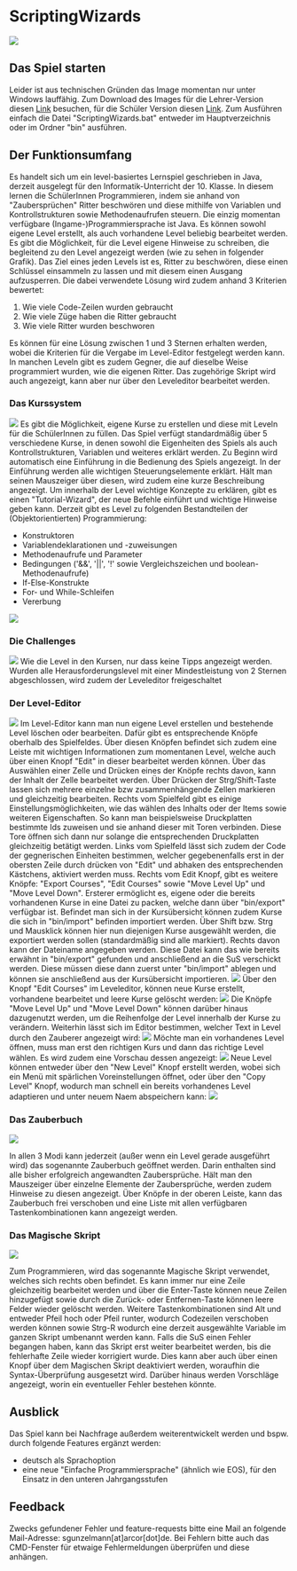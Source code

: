 # ScriptingWizards
![](PresentationImages/StartScreen.png)

## Das Spiel starten
Leider ist aus technischen Gründen das Image momentan nur unter Windows lauffähig. Zum Download des Images für die Lehrer-Version diesen [Link](https://cloud.chrz.de/s/496ktHzYXyYJWT6) besuchen, für die Schüler Version diesen [Link](https://cloud.chrz.de/s/yHyjfLxgb83BaDk). Zum Ausführen einfach die Datei "ScriptingWizards.bat" entweder im Hauptverzeichnis oder im Ordner "bin" ausführen.

## Der Funktionsumfang
Es handelt sich um ein level-basiertes Lernspiel geschrieben in Java, derzeit ausgelegt für den Informatik-Unterricht der 10. Klasse. In diesem lernen die SchülerInnen Programmieren, indem sie anhand von "Zaubersprüchen" Ritter beschwören und diese mithilfe von Variablen und Kontrollstrukturen sowie Methodenaufrufen steuern. Die einzig momentan verfügbare (Ingame-)Programmiersprache ist Java. Es können sowohl eigene Level erstellt, als auch vorhandene Level beliebig bearbeitet werden. Es gibt die Möglichkeit, für die Level eigene Hinweise zu schreiben, die begleitend zu den Level angezeigt werden (wie zu sehen in folgender Grafik).
Das Ziel eines jeden Levels ist es, Ritter zu beschwören, diese einen Schlüssel einsammeln zu lassen und mit diesem einen Ausgang aufzusperren. Die dabei verwendete Lösung wird zudem anhand 3 Kriterien bewertet:
1. Wie viele Code-Zeilen wurden gebraucht
2. Wie viele Züge haben die Ritter gebraucht
3. Wie viele Ritter wurden beschworen

Es können für eine Lösung zwischen 1 und 3 Sternen erhalten werden, wobei die Kriterien für die Vergabe im Level-Editor festgelegt werden kann.
In manchen Leveln gibt es zudem Gegner, die auf dieselbe Weise programmiert wurden, wie die eigenen Ritter. Das zugehörige Skript wird auch angezeigt, kann aber nur über den Leveleditor bearbeitet werden.

### Das Kurssystem
![](PresentationImages/Courses.png)
Es gibt die Möglichkeit, eigene Kurse zu erstellen und diese mit Leveln für die SchülerInnen zu füllen.
Das Spiel verfügt standardmäßig über 5 verschiedene Kurse, in denen sowohl die Eigenheiten des Spiels als auch Kontrollstrukturen, Variablen und weiteres erklärt werden. Zu Beginn wird automatisch eine Einführung in die Bedienung des Spiels angezeigt. In der Einführung werden alle wichtigen Steuerungselemente erklärt. Hält man seinen Mauszeiger über diesen, wird zudem eine kurze Beschreibung angezeigt. Um innerhalb der Level wichtige Konzepte zu erklären, gibt es einen "Tutorial-Wizard", der neue Befehle einführt und wichtige Hinweise geben kann.
Derzeit gibt es Level zu folgenden Bestandteilen der (Objektorientierten) Programmierung:
- Konstruktoren
- Variablendeklarationen und -zuweisungen
- Methodenaufrufe und Parameter
- Bedingungen ('&&', '\|\|', '!' sowie Vergleichszeichen und boolean-Methodenaufrufe)
- If-Else-Konstrukte
- For- und While-Schleifen
- Vererbung

![](PresentationImages/Tutorial_Level_Opposition.png)

### Die Challenges
![](PresentationImages/Challenges.png)
Wie die Level in den Kursen, nur dass keine Tipps angezeigt werden. Wurden alle Herausforderungslevel mit einer Mindestleistung von 2 Sternen abgeschlossen, wird zudem der Leveleditor freigeschaltet

### Der Level-Editor
![](PresentationImages/LevelEditor_new.png)
Im Level-Editor kann man nun eigene Level erstellen und bestehende Level löschen oder bearbeiten. Dafür gibt es entsprechende Knöpfe oberhalb des Spielfeldes. Über diesen Knöpfen befindet sich zudem eine Leiste mit wichtigen Informationen zum momentanen Level, welche auch über einen Knopf "Edit" in dieser bearbeitet werden können. Über das Auswählen einer Zelle und Drücken eines der Knöpfe rechts davon, kann der Inhalt der Zelle bearbeitet werden. Über Drücken der Strg/Shift-Taste lassen sich mehrere einzelne bzw zusammenhängende Zellen markieren und gleichzeitig bearbeiten. Rechts vom Spielfeld gibt es einige Einstellungsmöglichkeiten, wie das wählen des Inhalts oder der Items sowie weiteren Eigenschaften. So kann man beispielsweise Druckplatten bestimmte Ids zuweisen und sie anhand dieser mit Toren verbinden. Diese Tore öffnen sich dann nur solange die entsprechenden Druckplatten gleichzeitig betätigt werden. Links vom Spielfeld lässt sich zudem der Code der gegnerischen Einheiten bestimmen, welcher gegebenenfalls erst in der obersten Zeile durch drücken von "Edit" und abhaken des entsprechenden Kästchens, aktiviert werden muss. Rechts vom Edit Knopf, gibt es weitere Knöpfe: "Export Courses", "Edit Courses" sowie "Move Level Up" und "Move Level Down". Ersterer ermöglicht es, eigene oder die bereits vorhandenen Kurse in eine Datei zu packen, welche dann über "bin/export" verfügbar ist. Befindet man sich in der Kursübersicht können zudem Kurse die sich in "bin/import" befinden importiert werden. Über Shift bzw. Strg und Mausklick können hier nun diejenigen Kurse ausgewählt werden, die exportiert werden sollen (standardmäßig sind alle markiert). Rechts davon kann der Dateiname angegeben werden. Diese Datei kann das wie bereits erwähnt in "bin/export" gefunden und anschließend an die SuS verschickt werden. Diese müssen diese dann zuerst unter "bin/import" ablegen und können sie anschließend aus der Kursübersicht importieren.
![](PresentationImages/LevelEditor_Export.png)
Über den Knopf "Edit Courses" im Leveleditor, können neue Kurse erstellt, vorhandene bearbeitet und leere Kurse gelöscht werden:
![](PresentationImages/LevelEditor_Courses.png)
Die Knöpfe "Move Level Up" und "Move Level Down"  können darüber hinaus dazugenutzt werden, um die Reihenfolge der Level innerhalb der Kurse zu verändern.
Weiterhin lässt sich im Editor bestimmen, welcher Text in Level durch den Zauberer angezeigt wird:
![](PresentationImages/LevelEditor_Hints.png)
Möchte man ein vorhandenes Level öffnen, muss man erst den richtigen Kurs und dann das richtige Level wählen. Es wird zudem eine Vorschau dessen angezeigt:
![](PresentationImages/LevelEditor_Open.png)
Neue Level können entweder über den "New Level" Knopf erstellt werden, wobei sich ein Menü mit spärlichen Voreinstellungen öffnet, oder über den "Copy Level" Knopf, wodurch man schnell ein bereits vorhandenes Level adaptieren und unter neuem Naem abspeichern kann:
![](PresentationImages/LevelEditor_New_Copy.png)

### Das Zauberbuch
![](PresentationImages/SpellBook.png)

In allen 3 Modi kann jederzeit (außer wenn ein Level gerade ausgeführt wird) das sogenannte Zauberbuch geöffnet werden. Darin enthalten sind alle bisher erfolgreich angewandten Zaubersprüche. Hält man den Mauszeiger über einzelne Elemente der Zaubersprüche, werden zudem Hinweise zu diesen angezeigt. Über Knöpfe in der oberen Leiste, kann das Zauberbuch frei verschoben und eine Liste mit allen verfügbaren Tastenkombinationen kann angezeigt werden.

### Das Magische Skript

![](PresentationImages/CodeArea.png)

Zum Programmieren, wird das sogenannte Magische Skript verwendet, welches sich rechts oben befindet. Es kann immer nur eine Zeile gleichzeitig bearbeitet werden und über die Enter-Taste können neue Zeilen hinzugefügt sowie durch die Zurück- oder Entfernen-Taste können leere Felder wieder gelöscht werden. Weitere Tastenkombinationen sind Alt und entweder Pfeil hoch oder Pfeil runter, wodurch Codezeilen verschoben werden können sowie Strg-R wodurch eine derzeit ausgewählte Variable im ganzen Skript umbenannt werden kann. Falls die SuS einen Fehler begangen haben, kann das Skript erst weiter bearbeitet werden, bis die fehlerhafte Zeile wieder korrigiert wurde. Dies kann aber auch über einen Knopf über dem Magischen Skript deaktiviert werden, woraufhin die Syntax-Überprüfung ausgesetzt wird. Darüber hinaus werden Vorschläge angezeigt, worin ein eventueller Fehler bestehen könnte.

## Ausblick
Das Spiel kann bei Nachfrage außerdem weiterentwickelt werden und bspw. durch folgende Features ergänzt werden:
- deutsch als Sprachoption
- eine neue "Einfache Programmiersprache" (ähnlich wie EOS), für den Einsatz in den unteren Jahrgangsstufen

## Feedback
Zwecks gefundener Fehler und feature-requests bitte eine Mail an folgende Mail-Adresse: sgunzelmann[at]arcor[dot]de.
Bei Fehlern bitte auch das CMD-Fenster für etwaige Fehlermeldungen überprüfen und diese anhängen.
